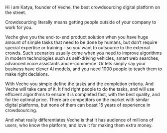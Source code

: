 Hi i am Katya, founder of Veche, the best crowdsourcing digital platform on the street.

Crowdsourcing literally means getting people outside of your company to work for you. 

Veche give you the end-to-end product solution when you have huge amount of simple tasks that need to be done by humans, but don’t require special expertise or training - so you want to outsource to the external crowds.
Such scenarios usually come when you need to improve algorithms in modern technologies such as self-driving vehicles, smart web searches, advanced voice assistants and e-commerce. 
Or lets simply say your business have clever AI models, and you need 1000 people to teach them to make right decisions.  

With Veche you simple define the tasks and the completion criteria. And Veche will take care of it. 
It find right people to do the tasks, and will use efficient algorithms to ensure it is completed fast, with the best quality, and for the optimal price.
There are competitors on the market with similar digital platforms, but none of them can boast 15 years of experience in crowdsourcing.

And what really differentiates Veche is that it has audience of millions of users, who know the platform, and love it for making them extra money.

